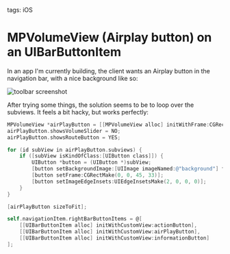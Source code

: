 tags: iOS

# MPVolumeView (Airplay button) on an UIBarButtonItem
In an app I'm currently building, the client wants an Airplay button in the navigation bar, with a nice background like so:

![toolbar screenshot][1]

After trying some things, the solution seems to be to loop over the subviews. It feels a bit hacky, but works perfectly:

```objective-c
MPVolumeView *airPlayButton = [[MPVolumeView alloc] initWithFrame:CGRectZero];
airPlayButton.showsVolumeSlider = NO;
airPlayButton.showsRouteButton = YES;

for (id subView in airPlayButton.subviews) {
    if ([subView isKindOfClass:[UIButton class]]) {
        UIButton *button = (UIButton *)subView;
        [button setBackgroundImage:[UIImage imageNamed:@"background"] forState:UIControlStateNormal];
        [button setFrame:CGRectMake(0, 0, 45, 33)];
        [button setImageEdgeInsets:UIEdgeInsetsMake(2, 0, 0, 0)];
    }
}

[airPlayButton sizeToFit];

self.navigationItem.rightBarButtonItems = @[
    [[UIBarButtonItem alloc] initWithCustomView:actionButton],
    [[UIBarButtonItem alloc] initWithCustomView:airPlayButton],
    [[UIBarButtonItem alloc] initWithCustomView:informationButton]
];
```


  [1]: https://dl.dropbox.com/u/2310965/toolbar_example.png

